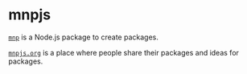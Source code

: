 # mnpjs

[`mnp`](https://npmjs.org/package/mnp) is a Node.js package to create packages.

[`mnpjs.org`](https://npmjs.org/package/mnpjs.org) is a place where people share their packages and ideas for packages.
